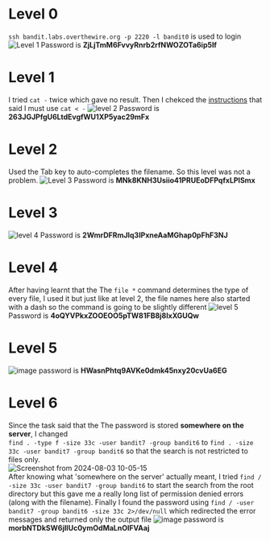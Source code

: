 # Level 0
`ssh bandit.labs.overthewire.org -p 2220 -l bandit0` is used to login
![Level 1](https://github.com/user-attachments/assets/e038ae36-a7b2-4014-9a54-871ece28e532)
Password is **ZjLjTmM6FvvyRnrb2rfNWOZOTa6ip5If**

# Level 1
I tried `cat -` twice which gave no result. Then I chekced the [instructions](https://overthewire.org/wargames/bandit/bandit2.html) that said I must use `cat < -`
![level 2](https://github.com/user-attachments/assets/c54f7b7c-f1ce-41af-bccb-d4b7e86de37e)
Password is **263JGJPfgU6LtdEvgfWU1XP5yac29mFx**

# Level 2
Used the Tab key to auto-completes the filename. So this level was not a problem.
![Level 3](https://github.com/user-attachments/assets/19bc3b85-9cca-452a-9c47-2926f690c527)
Password is **MNk8KNH3Usiio41PRUEoDFPqfxLPlSmx**

# Level 3
![level 4](https://github.com/user-attachments/assets/417bec61-854d-4aa3-8e6e-5caab5a9621d)
Password is **2WmrDFRmJIq3IPxneAaMGhap0pFhF3NJ**

# Level 4
After having learnt that the The `file *` command determines the type of every file, I used it but just like at level 2, the file names here also started with a dash so the command is going to be slightly different
![level 5](https://github.com/user-attachments/assets/d89bcf5a-28c7-483c-9730-fdd049c93fb1)
Password is **4oQYVPkxZOOEOO5pTW81FB8j8lxXGUQw**

# Level 5
![image](https://github.com/user-attachments/assets/c29c0dbc-04a8-47a5-812c-a3652820061b)
password is **HWasnPhtq9AVKe0dmk45nxy20cvUa6EG**

# Level 6
Since the task said that the The password is stored **somewhere on the server**, I changed  <br>
`find . -type f -size 33c -user bandit7 -group bandit6`  to  `find . -size 33c -user bandit7 -group bandit6` so that the search is not restricted to files only.<br>
![Screenshot from 2024-08-03 10-05-15](https://github.com/user-attachments/assets/23162926-5d28-4bae-91a7-ae40c95b473c) <br>
After knowing what 'somewhere on the server' actually meant, I tried `find / -size 33c -user bandit7 -group bandit6` to start the search from the root directory but this gave me a really long list of permission denied errors (along with the filename). Finally I found the password using `find / -user bandit7 -group bandit6 -size 33c 2>/dev/null` which redirected the error messages and returned only the output file
![image](https://github.com/user-attachments/assets/79f00620-d944-4f78-a47a-62b130c62a13)
password is **morbNTDkSW6jIlUc0ymOdMaLnOlFVAaj**





